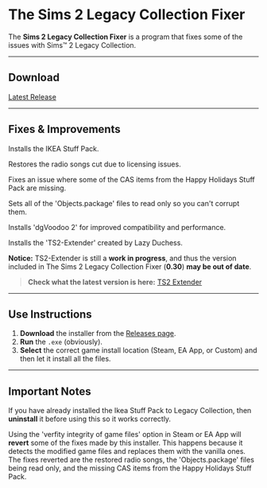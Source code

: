 # The Sims 2 Legacy Collection Fixer



The **Sims 2 Legacy Collection Fixer** is a program that fixes some of the issues with Sims™ 2 Legacy Collection. 

---

##  **Download**
[Latest Release](https://github.com/yourusername/yourrepo/releases)

---

## **Fixes & Improvements**
Installs the IKEA Stuff Pack.

Restores the radio songs cut due to licensing issues.

Fixes an issue where some of the CAS items from the Happy Holidays Stuff Pack are missing.

Sets all of the 'Objects.package' files to read only so you can't corrupt them.

Installs 'dgVoodoo 2' for improved compatibility and performance.

Installs the 'TS2-Extender' created by Lazy Duchess.

**Notice:** TS2-Extender is still a **work in progress**, and thus the version included in The Sims 2 Legacy Collection Fixer (**0.30**) **may be out of date**.

> **Check what the latest version is here:** [TS2 Extender](https://github.com/LazyDuchess/TS2-Extender/releases/tag/0.3.0)

---

## **Use Instructions**
1. **Download** the installer from the [Releases page](https://github.com/yourusername/yourrepo/releases).  
2. **Run** the `.exe` (obviously).  
3. **Select** the correct game install location (Steam, EA App, or Custom) and then let it install all the files.

---

## **Important Notes**
If you have already installed the Ikea Stuff Pack to Legacy Collection, then **uninstall** it before using this so it works correctly.

Using the 'verfity integrity of game files' option in Steam or EA App will **revert** some of the fixes made by this installer. This happens because it detects the modified game files and replaces them with the vanilla ones. The fixes reverted are the restored radio songs, the 'Objects.package' files being read only, and the missing CAS items from the Happy Holidays Stuff Pack.
